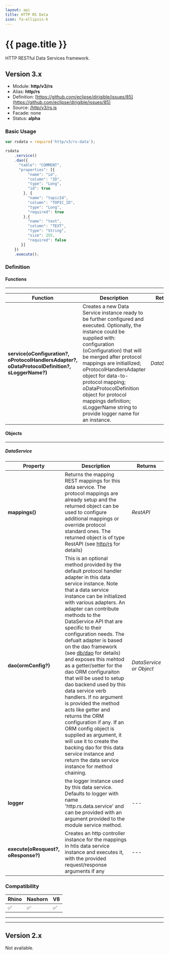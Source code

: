 ```yaml
---
layout: api
title: HTTP RS Data
icon: fa-ellipsis-h
---
```


{{ page.title }}
===

HTTP RESTful Data Services framework.


Version 3.x
---


- Module: **http/v3/rs**
- Alias: **http/rs**
- Definition: [https://github.com/eclipse/dirigible/issues/85](https://github.com/eclipse/dirigible/issues/85)
- Source: [/http/v3/rs.js](https://github.com/dirigiblelabs/api-v3-http/blob/master/http/v3/rs.js)
- Facade: none
- Status: **alpha**


### Basic Usage

```javascript
var rsdata = require('http/v3/rs-data'); 

rsdata
	.service()
	.dao({
	  "table": "COMMENT",
	  "properties": [{
		  "name": "id",
		  "column": "ID",
		  "type": "Long",
		  "id": true
		}, {
		  "name": "topicId",
		  "column": "TOPIC_ID",
		  "type": "Long",
		  "required": true
		},{
		  "name": "text",
		  "column": "TEXT",
		  "type": "String",
		  "size": 255,
		  "required": false
	   }]
	})
	.execute();
```


### Definition


#### Functions

---

Function     | Description | Returns
------------ | ----------- | --------
**service(oConfiguration?, oProtocolHandlersAdapter?, oDataProtocolDefinition?, sLoggerName?)**   | Creates a new Data Service instance ready to be further configured and executed. Optionally, the instance could be supplied with: configuration (oConfiguration) that will be merged after protocol mappings are initiallized; oProtocolHandlersAdapter object for data-to-protocol mapping; oDataProtocolDefinition object for  protocol mappings definition; sLoggerName string to provide logger name for an instance. | *DataService*



#### Objects

---

##### DataService


Property     | Description | Returns
------------ | ----------- | --------
**mappings()**   | Returns the mapping REST mappings for this data service. The protocol mappings are already setup and the returned object can be used to configure additional mappings or override protocol standard ones. The returned object is of type RestAPI (see [http/rs](http://www.dirigible.io/api/http_rs.html) for details) | *RestAPI*
**dao(ormConfig?)**   | This is an optional method provided by the default protocol handler adapter in this data service instance. Note that a data service instance can be initialized with various adapters. An adapter can contribute methods to the DataService API that are specific to their configuration needs. The defualt adapter is based on the dao framework (see [db/dao](http://www.dirigible.io/api/db_dao.html) for details) and exposes this mehtod as a getter/setter for the dao ORM configuraiton that will be used to setup dao backend used by this data service verb handlers. If no argument is provided the method acts like getter and returns the ORM configuration if any. If an ORM config object is supplied as argument, it will use it to create the backing dao for this data service instance and return the data service instance for method chaining. | *DataService or Object*
**logger**   | the logger instance used by this data service. Defaults to logger with name 'http.rs.data.service' and can be provided with an argument provided to the module service method.| *---*
**execute(oResquest?, oResponse?)**   | Creates an http controller instance for the mappings in htis data service instance and executes it, with the provided request/response arguments if any | *---*


### Compatibility


Rhino | Nashorn | V8
----- | ------- | --------
 ✅  | ✅  | ✅


---

---


Version 2.x
---

Not available.

